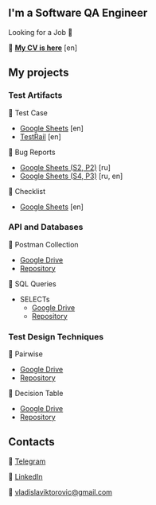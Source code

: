 ## I'm a Software QA Engineer
Looking for a Job :briefcase:

:page_with_curl: [**My CV is here**](https://drive.google.com/file/d/1JLZaOi7nhB-fEBaY5zcWY_SkYF6508DL/view?usp=sharing) [en]
## My projects
### Test Artifacts
:page_facing_up: Test Case
- [Google Sheets](https://docs.google.com/spreadsheets/d/1S1YrmWPZlFmiKqU7RcQ3CzcOCdpc8bOV/edit?usp=sharing&ouid=107443168054211483345&rtpof=true&sd=true) [en]
- [TestRail](https://drive.google.com/file/d/15mOVGl5BZROXjWDzBEs80_AyPNjT6qkW/view?usp=sharing) [en]

:page_facing_up: Bug Reports
- [Google Sheets (S2, P2)](https://docs.google.com/spreadsheets/d/1GS2ZhW3b-URgRG22oQg-32lynYKkNKhM/edit?usp=sharing&ouid=107443168054211483345&rtpof=true&sd=true) [ru]
- [Google Sheets (S4, P3)](https://docs.google.com/spreadsheets/d/18UtKclYpmZqhhmPqPewysP1HXwFSUPTC/edit?usp=sharing&ouid=107443168054211483345&rtpof=true&sd=true) [ru, en]

:page_facing_up: Checklist
- [Google Sheets](https://docs.google.com/spreadsheets/d/1CVbyfe0qAsoQyXcnaQzswXQg1HHBcqWe/edit?usp=sharing&ouid=107443168054211483345&rtpof=true&sd=true) [en]
### API and Databases
:open_file_folder: Postman Collection
- [Google Drive](https://drive.google.com/drive/folders/1hF4w30N5s2bU2tGZPQn7nTiq0NdOTvWD?usp=sharing)  
- [Repository](https://github.com/khamitskiy-vlad/Postman) 

:open_file_folder: SQL Queries
- SELECTs  
  - [Google Drive](https://drive.google.com/drive/folders/189hku17o1N1dxqSKfucZFfrIDOcYQc0p?usp=sharing)  
  - [Repository](https://github.com/khamitskiy-vlad/SQL)
### Test Design Techniques
:open_file_folder: Pairwise
- [Google Drive](https://drive.google.com/drive/folders/1TsKzMSNs1W67L1GMUJGqd6uaaEUBvDjQ?usp=sharing)
- [Repository](https://github.com/khamitskiy-vlad/Test-Design/tree/main/Pairwise)

:open_file_folder: Decision Table
- [Google Drive](https://docs.google.com/spreadsheets/d/19GfIMoSUMv4SNSAXyacFTqSZoW7Z5mlT/edit?usp=sharing&ouid=107443168054211483345&rtpof=true&sd=true)
- [Repository](https://github.com/khamitskiy-vlad/Test-Design/blob/main/Decision%20Table/Decision%20Table.xlsx)
## Contacts
:iphone: [Telegram](https://t.me/vladislav_khamitskiy)

:busts_in_silhouette: [LinkedIn](http://www.linkedin.com/in/vladislav-khamitskiy)

:email: vladislaviktorovic@gmail.com
